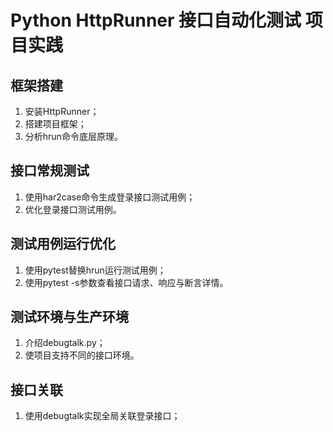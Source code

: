 # Python HttpRunner 接口自动化测试 项目实践

## 框架搭建

1. 安装HttpRunner；
2. 搭建项目框架；
3. 分析hrun命令底层原理。

## 接口常规测试

1. 使用har2case命令生成登录接口测试用例；
2. 优化登录接口测试用例。

## 测试用例运行优化

1. 使用pytest替换hrun运行测试用例；
2. 使用pytest -s参数查看接口请求、响应与断言详情。

## 测试环境与生产环境

1. 介绍debugtalk.py；
2. 使项目支持不同的接口环境。

## 接口关联

1. 使用debugtalk实现全局关联登录接口；



